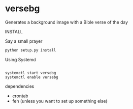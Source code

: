 # versebg
Generates a background image with a Bible verse of the day 

INSTALL

Say a small prayer
 
```python
python setup.py install 
```

Using Systemd

```

systemctl start versebg
systemctl enable versebg
```

dependencies

- crontab 
- feh (unless you want to set up something else)